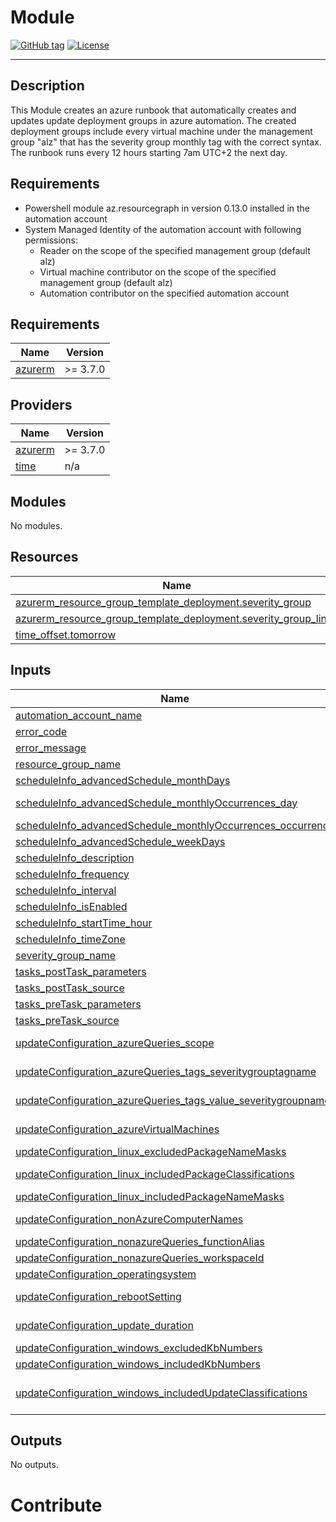 # Module
[![GitHub tag](https://img.shields.io/github/tag/qbeyond/terraform-module-template.svg)](https://registry.terraform.io/modules/qbeyond/terraform-module-template/provider/latest)
[![License](https://img.shields.io/github/license/qbeyond/terraform-module-template.svg)](https://github.com/qbeyond/terraform-module-template/blob/main/LICENSE)

----
## Description 
This Module creates an azure runbook that automatically creates and updates update deployment groups in azure automation. The created deployment groups include every virtual machine under the management group "alz" that has the severity group monthly tag with the correct syntax. The runbook runs every 12 hours starting 7am UTC+2 the next day.

## Requirements
- Powershell module az.resourcegraph in version 0.13.0 installed in the automation account
- System Managed Identity of the automation account with following permissions:
    - Reader on the scope of the specified management group (default alz)
    - Virtual machine contributor on the scope of the specified management group (default alz)
    - Automation contributor on the specified automation account 

<!-- BEGIN_TF_DOCS -->

## Requirements

| Name | Version |
|------|---------|
| <a name="requirement_azurerm"></a> [azurerm](#requirement\_azurerm) | >= 3.7.0 |

## Providers

| Name | Version |
|------|---------|
| <a name="provider_azurerm"></a> [azurerm](#provider\_azurerm) | >= 3.7.0 |
| <a name="provider_time"></a> [time](#provider\_time) | n/a |

## Modules

No modules.

## Resources

| Name | Type |
|------|------|
| [azurerm_resource_group_template_deployment.severity_group](https://registry.terraform.io/providers/hashicorp/azurerm/latest/docs/resources/resource_group_template_deployment) | resource |
| [azurerm_resource_group_template_deployment.severity_group_linux](https://registry.terraform.io/providers/hashicorp/azurerm/latest/docs/resources/resource_group_template_deployment) | resource |
| [time_offset.tomorrow](https://registry.terraform.io/providers/hashicorp/time/latest/docs/resources/offset) | resource |

## Inputs

| Name | Description | Type | Default | Required |
|------|-------------|------|---------|:--------:|
| <a name="input_automation_account_name"></a> [automation\_account\_name](#input\_automation\_account\_name) | The name of the automation account. | `string` | n/a | yes |
| <a name="input_error_code"></a> [error\_code](#input\_error\_code) | Custom Error code | `string` | `""` | no |
| <a name="input_error_message"></a> [error\_message](#input\_error\_message) | Error message indicating why the operation failed. | `string` | `""` | no |
| <a name="input_resource_group_name"></a> [resource\_group\_name](#input\_resource\_group\_name) | The resource group of automation account, where update management is enabled | `string` | n/a | yes |
| <a name="input_scheduleInfo_advancedSchedule_monthDays"></a> [scheduleInfo\_advancedSchedule\_monthDays](#input\_scheduleInfo\_advancedSchedule\_monthDays) | (Optional) A list of every day in a month to run the severity group, available 1-31 | `list(string)` | `[]` | no |
| <a name="input_scheduleInfo_advancedSchedule_monthlyOccurrences_day"></a> [scheduleInfo\_advancedSchedule\_monthlyOccurrences\_day](#input\_scheduleInfo\_advancedSchedule\_monthlyOccurrences\_day) | (Optional) Day of the occurrence. Must be one of monday, tuesday, wednesday, thursday, friday, saturday, sunday. | `string` | `""` | no |
| <a name="input_scheduleInfo_advancedSchedule_monthlyOccurrences_occurrence"></a> [scheduleInfo\_advancedSchedule\_monthlyOccurrences\_occurrence](#input\_scheduleInfo\_advancedSchedule\_monthlyOccurrences\_occurrence) | (Optional) Occurrence of the week within the month. Must be between 1 and 5. | `number` | `0` | no |
| <a name="input_scheduleInfo_advancedSchedule_weekDays"></a> [scheduleInfo\_advancedSchedule\_weekDays](#input\_scheduleInfo\_advancedSchedule\_weekDays) | (Optional) Days of the week that the job should execute on. | `list(string)` | `[]` | no |
| <a name="input_scheduleInfo_description"></a> [scheduleInfo\_description](#input\_scheduleInfo\_description) | A description for the Severity Group | `string` | `""` | no |
| <a name="input_scheduleInfo_frequency"></a> [scheduleInfo\_frequency](#input\_scheduleInfo\_frequency) | Day,Hour,Minute,Month,OneTime,Week | `string` | n/a | yes |
| <a name="input_scheduleInfo_interval"></a> [scheduleInfo\_interval](#input\_scheduleInfo\_interval) | Set the interval of the schedule | `number` | n/a | yes |
| <a name="input_scheduleInfo_isEnabled"></a> [scheduleInfo\_isEnabled](#input\_scheduleInfo\_isEnabled) | Enable the Severity Group? | `bool` | `true` | no |
| <a name="input_scheduleInfo_startTime_hour"></a> [scheduleInfo\_startTime\_hour](#input\_scheduleInfo\_startTime\_hour) | Set the hour when to start, in format 05:00 | `string` | n/a | yes |
| <a name="input_scheduleInfo_timeZone"></a> [scheduleInfo\_timeZone](#input\_scheduleInfo\_timeZone) | Set the time zone | `string` | `"Europe/Berlin"` | no |
| <a name="input_severity_group_name"></a> [severity\_group\_name](#input\_severity\_group\_name) | The name of the Severity Group to create | `string` | n/a | yes |
| <a name="input_tasks_postTask_parameters"></a> [tasks\_postTask\_parameters](#input\_tasks\_postTask\_parameters) | (Optional) Days of the week that the job should execute on. | `string` | `""` | no |
| <a name="input_tasks_postTask_source"></a> [tasks\_postTask\_source](#input\_tasks\_postTask\_source) | (Optional) Sets the name of the runbook. | `string` | `""` | no |
| <a name="input_tasks_preTask_parameters"></a> [tasks\_preTask\_parameters](#input\_tasks\_preTask\_parameters) | (Optional) Days of the week that the job should execute on. | `string` | `""` | no |
| <a name="input_tasks_preTask_source"></a> [tasks\_preTask\_source](#input\_tasks\_preTask\_source) | (Optional) Sets the name of the runbook. | `string` | `""` | no |
| <a name="input_updateConfiguration_azureQueries_scope"></a> [updateConfiguration\_azureQueries\_scope](#input\_updateConfiguration\_azureQueries\_scope) | (Optional) List of names of non-azure machines targeted by the software update configuration. | `list(string)` | `[]` | no |
| <a name="input_updateConfiguration_azureQueries_tags_severitygrouptagname"></a> [updateConfiguration\_azureQueries\_tags\_severitygrouptagname](#input\_updateConfiguration\_azureQueries\_tags\_severitygrouptagname) | The name of the TAG this Severity Group will apply to. Its most likely Severity Group Daily or Secerity Group Monthly | `string` | n/a | yes |
| <a name="input_updateConfiguration_azureQueries_tags_value_severitygroupname"></a> [updateConfiguration\_azureQueries\_tags\_value\_severitygroupname](#input\_updateConfiguration\_azureQueries\_tags\_value\_severitygroupname) | If the Severity Group Name does not equals the severity group Tag value, you can set a customized value here, otherwise leave it blank. | `string` | `""` | no |
| <a name="input_updateConfiguration_azureVirtualMachines"></a> [updateConfiguration\_azureVirtualMachines](#input\_updateConfiguration\_azureVirtualMachines) | (Optional) List of azure resource Ids for azure virtual machines targeted by the software update configuration. | `list(string)` | `[]` | no |
| <a name="input_updateConfiguration_linux_excludedPackageNameMasks"></a> [updateConfiguration\_linux\_excludedPackageNameMasks](#input\_updateConfiguration\_linux\_excludedPackageNameMasks) | (Optional) packages excluded from the software update configuration. | `list(string)` | `[]` | no |
| <a name="input_updateConfiguration_linux_includedPackageClassifications"></a> [updateConfiguration\_linux\_includedPackageClassifications](#input\_updateConfiguration\_linux\_includedPackageClassifications) | Update classifications included in the software update configuration. Critical,Other,Security,Unclassified | `string` | `""` | no |
| <a name="input_updateConfiguration_linux_includedPackageNameMasks"></a> [updateConfiguration\_linux\_includedPackageNameMasks](#input\_updateConfiguration\_linux\_includedPackageNameMasks) | (Optional) packages included from the software update configuration. | `list(string)` | `[]` | no |
| <a name="input_updateConfiguration_nonAzureComputerNames"></a> [updateConfiguration\_nonAzureComputerNames](#input\_updateConfiguration\_nonAzureComputerNames) | (Optional) List of names of non-azure machines targeted by the software update configuration. | `list(string)` | `[]` | no |
| <a name="input_updateConfiguration_nonazureQueries_functionAlias"></a> [updateConfiguration\_nonazureQueries\_functionAlias](#input\_updateConfiguration\_nonazureQueries\_functionAlias) | Log Analytics Saved Search name. | `string` | `""` | no |
| <a name="input_updateConfiguration_nonazureQueries_workspaceId"></a> [updateConfiguration\_nonazureQueries\_workspaceId](#input\_updateConfiguration\_nonazureQueries\_workspaceId) | Workspace Id for Log Analytics in which the saved Search is resided. | `string` | `""` | no |
| <a name="input_updateConfiguration_operatingsystem"></a> [updateConfiguration\_operatingsystem](#input\_updateConfiguration\_operatingsystem) | Target operating system for the software update configuration.	Linux or Windows | `string` | n/a | yes |
| <a name="input_updateConfiguration_rebootSetting"></a> [updateConfiguration\_rebootSetting](#input\_updateConfiguration\_rebootSetting) | Reboot setting for the software update configuration. Values are IfRequired, Never, Always, RebootOnly | `string` | `""` | no |
| <a name="input_updateConfiguration_update_duration"></a> [updateConfiguration\_update\_duration](#input\_updateConfiguration\_update\_duration) | Maximum time allowed for the software update configuration run. Define the Hours of duration as string. | `string` | `"4"` | no |
| <a name="input_updateConfiguration_windows_excludedKbNumbers"></a> [updateConfiguration\_windows\_excludedKbNumbers](#input\_updateConfiguration\_windows\_excludedKbNumbers) | (Optional) KB numbers excluded from the software update configuration. | `list(string)` | `[]` | no |
| <a name="input_updateConfiguration_windows_includedKbNumbers"></a> [updateConfiguration\_windows\_includedKbNumbers](#input\_updateConfiguration\_windows\_includedKbNumbers) | (Optional) KB numbers included from the software update configuration. | `list(string)` | `[]` | no |
| <a name="input_updateConfiguration_windows_includedUpdateClassifications"></a> [updateConfiguration\_windows\_includedUpdateClassifications](#input\_updateConfiguration\_windows\_includedUpdateClassifications) | Update classification included in the software update configuration. A comma separated string with required values. Critical,Definition,FeaturePack,Security,ServicePack,Tools,Unclassified,UpdateRollup,Updates | `string` | `""` | no |

## Outputs

No outputs.
<!-- END_TF_DOCS -->

# Contribute

